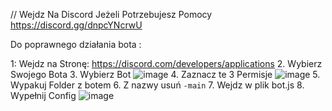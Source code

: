 // Wejdz Na Discord Jeżeli Potrzebujesz Pomocy  https://discord.gg/dnpcYNcrwU 
 
Do poprawnego działania bota :

1: Wejdz na Stronę: https://discord.com/developers/applications
2. Wybierz Swojego Bota
3. Wybierz Bot
![image](https://github.com/Vurosek/VuroStatusDC/assets/171480844/e9049c8a-1332-4bd7-9aac-e0400be3abd0)
4. Zaznacz te 3 Permisje
![image](https://github.com/Vurosek/VuroStatusDC/assets/171480844/ef6c677e-5270-4638-bfe9-1a1917ddf044)
5. Wypakuj Folder z botem
6. Z nazwy usuń `-main`
7. Wejdz w plik bot.js
8. Wypełnij Config
![image](https://github.com/Vurosek/VuroStatusDC/assets/171480844/95203742-627b-4ca1-9772-e551ec39bd5c)


